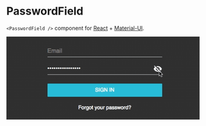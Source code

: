 # PasswordField

`<PasswordField />` component for [React](https://reactjs.org/) + [Material-UI](http://www.material-ui.com/#/).

![](screenshot.gif)
